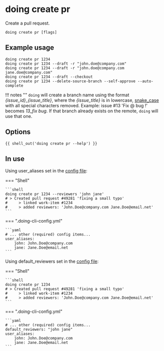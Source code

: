 # doing create pr

Create a pull request.

```shell
doing create pr [flags]
```

## Example usage

```shell
doing create pr 1234
doing create pr 1234 --draft -r "john.doe@company.com"
doing create pr 1234 --draft -r "john.doe@company.com jane.doe@company.com"
doing create pr 1234 --draft --checkout 
doing create pr 1234 --delete-source-branch --self-approve --auto-complete
```

!!! notes ""
    `doing` will create a branch name using the format *{issue_id}*_*{issue_title}*, where the *{issue_title}* is in lowercase, [snake_case](https://en.wikipedia.org/wiki/Snake_case) with all special characters removed. Example: issue #13 'Fix @ bug !' becomes *13_fix bug*. If that branch already exists on the remote, `doing` will use that one.

## Options

```nohighlight
{{ shell_out('doing create pr --help') }}
```

## In use

Using user_aliases set in the [config file](../config_file.md):

=== "Shell"

    ```shell
    doing create pr 1234 --reviewers 'john jane'
    # > Created pull request #49281 'fixing a small typo'
    #     > linked work-item #1234
    #     > added reviewers: 'John.Doe@company.com Jane.Doe@email.net'
    ```

=== ".doing-cli-config.yml"

    ```yaml
    # ... other (required) config items...
    user_aliases:
        john: John.Doe@company.com
        jane: Jane.Doe@email.net
    ```

Using default_reviewers set in the [config file](../config_file.md):

=== "Shell"

    ```shell
    doing create pr 1234
    # > Created pull request #49281 'fixing a small typo'
    #     > linked work-item #1234
    #     > added reviewers: 'John.Doe@company.com Jane.Doe@email.net'
    ```

=== ".doing-cli-config.yml"

    ```yaml
    # ... other (required) config items...
    default_reviewers: "john jane"
    user_aliases:
        john: John.Doe@company.com
        jane: Jane.Doe@email.net
    ```
